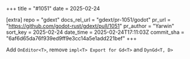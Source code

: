 +++
title = "#1051"
date = 2025-02-24

[extra]
repo = "gdext"
docs_rel_url = "gdext/pr-1051/godot"
pr_url = "https://github.com/godot-rust/gdext/pull/1051"
pr_author = "Yarwin"
sort_key = 2025-02-24
date_time = 2025-02-24T17:11:03Z
commit_sha = "6af6d65da76f939ed9ff9e3cc14a5e1add221bef"
+++

Add `OnEditor<T>`, remove `impl<T> Export for Gd<T>` and `DynGd<T, D>`
